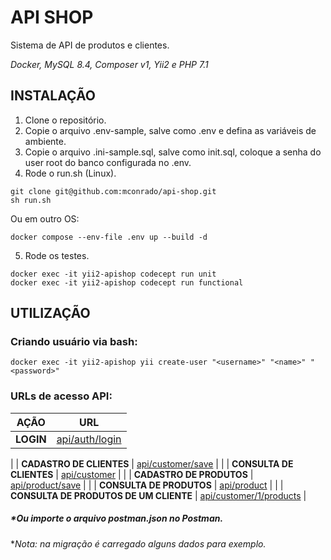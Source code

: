 # API SHOP

Sistema de API de produtos e clientes.

*Docker, MySQL 8.4, Composer v1, Yii2 e PHP 7.1*


## INSTALAÇÃO
1. Clone o repositório.
2. Copie o arquivo .env-sample, salve como .env e defina as variáveis de ambiente.
3. Copie o arquivo .ini-sample.sql, salve como init.sql, coloque a senha do user root do banco configurada no .env.
4. Rode o run.sh (Linux).

```console
git clone git@github.com:mconrado/api-shop.git
sh run.sh
```

Ou em outro OS:
```console
docker compose --env-file .env up --build -d
```
5. Rode os testes.
```console
docker exec -it yii2-apishop codecept run unit
docker exec -it yii2-apishop codecept run functional
```
## UTILIZAÇÃO

### Criando usuário via bash:
```console
docker exec -it yii2-apishop yii create-user "<username>" "<name>" "<password>"
```

### URLs de acesso API:

| AÇÃO                                   |             URL          |
|----------------------------------------|---------------------------|
| **LOGIN**                              | [api/auth/login](http://localhost:8000/api/auth/login)
|
| **CADASTRO DE CLIENTES**               | [api/customer/save](http://localhost:8000/api/customer/save)
|
|
| **CONSULTA DE CLIENTES**               | [api/customer](http://localhost:8000/api/customer)
|
|
| **CADASTRO DE PRODUTOS**               | [api/product/save](http://localhost:8000/api/product/save)
|
|
| **CONSULTA DE PRODUTOS**               | [api/product](http://localhost:8000/api/product)
|
|
| **CONSULTA DE PRODUTOS DE UM CLIENTE** | [api/customer/1/products](api/customer/1/products)
|

##### **Ou importe o arquivo postman.json no Postman.*

**Nota: na migração é carregado alguns dados para exemplo.* 







